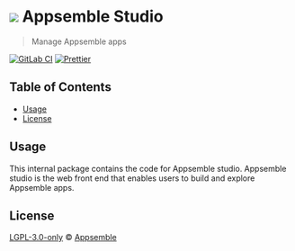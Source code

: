 # ![](https://gitlab.com/appsemble/appsemble/-/raw/0.35.11-test.2/config/assets/logo.svg) Appsemble Studio

> Manage Appsemble apps

[![GitLab CI](https://gitlab.com/appsemble/appsemble/badges/0.35.11-test.2/pipeline.svg)](https://gitlab.com/appsemble/appsemble/-/releases/0.35.11-test.2)
[![Prettier](https://img.shields.io/badge/code_style-prettier-ff69b4.svg)](https://prettier.io)

## Table of Contents

- [Usage](#usage)
- [License](#license)

## Usage

This internal package contains the code for Appsemble studio. Appsemble studio is the web front end
that enables users to build and explore Appsemble apps.

## License

[LGPL-3.0-only](https://gitlab.com/appsemble/appsemble/-/blob/0.35.11-test.2/LICENSE.md) ©
[Appsemble](https://appsemble.com)
